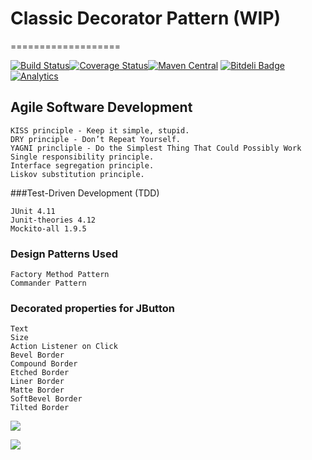 # Classic Decorator Pattern  (WIP)
===================

[![Build Status](https://travis-ci.org/vicboma1/ClassicDecoratorPattern.svg)](https://travis-ci.org/vicboma1/ClassicDecoratorPattern)[![Coverage Status](https://coveralls.io/repos/vicboma1/ClassicDecoratorPattern/badge.svg?branch=master&service=github)](https://coveralls.io/github/vicboma1/ClassicDecoratorPattern?branch=master)[![Maven Central](https://maven-badges.herokuapp.com/maven-central/org.eluder.coveralls/coveralls-maven-plugin/badge.svg)](https://maven-badges.herokuapp.com/maven-central/org.eluder.coveralls/coveralls-maven-plugin/) [![Bitdeli Badge](https://d2weczhvl823v0.cloudfront.net/vicboma1/classicdecoratorpattern/trend.png)](https://bitdeli.com/free "Bitdeli Badge")[![Analytics](https://ga-beacon.appspot.com/UA-68658653-1/classicdecoratorpattern/readme)](https://github.com/igrigorik/ga-beacon)

## Agile Software Development

```
KISS principle - Keep it simple, stupid.
DRY principle - Don’t Repeat Yourself.
YAGNI princliple - Do the Simplest Thing That Could Possibly Work
Single responsibility principle.
Interface segregation principle.
Liskov substitution principle.
```

###Test-Driven Development (TDD)
```
JUnit 4.11
Junit-theories 4.12
Mockito-all 1.9.5
```

### Design Patterns Used
```
Factory Method Pattern
Commander Pattern
```

### Decorated properties for JButton
```
Text
Size
Action Listener on Click
Bevel Border
Compound Border
Etched Border
Liner Border
Matte Border
SoftBevel Border
Tilted Border
```


![](http://i.imgur.com/ryCcj8y.png)


![](http://i.imgur.com/b5THlNq.png)



